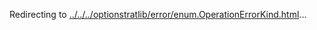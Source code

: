 Redirecting to
[../../../optionstratlib/error/enum.OperationErrorKind.html](../../../optionstratlib/error/enum.OperationErrorKind.html)\...
